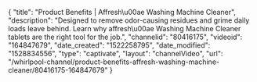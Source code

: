 {
    "title": "Product Benefits | Affresh\u00ae Washing Machine Cleaner",
    "description": "Designed to remove odor-causing residues and grime daily loads leave behind. Learn why affresh\u00ae Washing Machine Cleaner tablets are the right tool for the job.",
    "channelid": "80416175",
    "videoid": "164847679",
    "date_created": "1522258795",
    "date_modified": "1528834556",
    "type": "captivate",
    "layout": "channelVideo",
    "url": "\/whirlpool-channel\/product-benefits-affresh-washing-machine-cleaner\/80416175-164847679"
}
